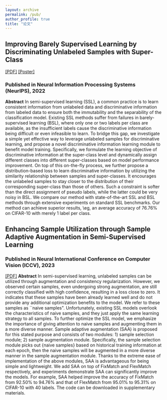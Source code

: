 ```yaml
---
layout: archive
permalink: /pub/
author_profile: true
title: "论文"
---
```



## Improving Barely Supervised Learning by Discriminating Unlabeled Samples with Super-Class
[[PDF]](https://openreview.net/pdf?id=Nlsr4DepNt) [[Poster]](https://nips.cc/media/PosterPDFs/NeurIPS%202022/54238.png)

### Published in Neural Information Processing Systems (NeurIPS), 2022

**Abstract** In semi-supervised learning (SSL),  a common practice is to learn consistent information from unlabeled data and discriminative information from labeled data to ensure both the immutability and the separability of the classification model.  Existing SSL methods  suffer from failures in barely-supervised learning (BSL), where only one or two labels per class are available, as the insufficient labels cause the discriminative information being difficult or even infeasible to learn. To bridge this gap, we investigate a simple yet effective way to leverage unlabeled samples for discriminative learning, and propose a novel discriminative information learning module to benefit model training. Specifically, we formulate the learning objective of discriminative information at the super-class level and dynamically assign different classes into different super-classes based on  model performance improvement. On top of this on-the-fly process, we further propose a distribution-based loss to learn discriminative information by utilizing the similarity relationship between samples and super-classes. It encourages the  unlabeled samples to stay closer to the distribution of their corresponding super-class than those of others. Such a constraint is softer than the direct assignment of pseudo labels, while the latter could be very noisy in BSL. We compare our method with state-of-the-art SSL and BSL methods through extensive experiments on standard SSL benchmarks. Our method can achieve superior results, \eg, an average accuracy of 76.76% on CIFAR-10 with merely 1 label per class.


## Enhancing Sample Utilization through Sample Adaptive Augmentation in Semi-Supervised Learning

### Published in Neural International Conference on Computer Vision (ICCV), 2023
[[PDF]](https://arxiv.org/abs/2309.03598)
**Abstract** In semi-supervised learning, unlabeled samples can be utilized through augmentation and consistency regularization. 
However, we observed certain samples, even undergoing strong augmentation, are still correctly classified with high confidence, resulting in a loss close to zero. 
It indicates that these samples have been already learned well and do not provide any additional optimization benefits to the model. We refer to these samples as ``naive samples".
Unfortunately, existing SSL models overlook the characteristics of naive samples, and they just apply the same learning strategy to all samples. 
To further optimize the SSL model, we emphasize the importance of giving attention to naive samples and augmenting them in a more diverse manner.
Sample adaptive augmentation (SAA) is proposed for this stated purpose and consists of two modules: 1) sample selection module; 2) sample augmentation module. 
Specifically, the sample selection module picks out {naive samples} based on historical training information at each epoch, then the naive samples will be augmented in a more diverse manner in the sample augmentation module.
Thanks to the extreme ease of implementation of the above modules, SAA is advantageous for being simple and lightweight. We add SAA on top of FixMatch and FlexMatch respectively, and experiments demonstrate SAA can significantly improve the models.
For example, SAA helped improve the accuracy of FixMatch from 92.50\% to 94.76\% and that of FlexMatch from 95.01\% to 95.31\% on CIFAR-10 with 40 labels. The code can be downloaded in supplementary materials.

